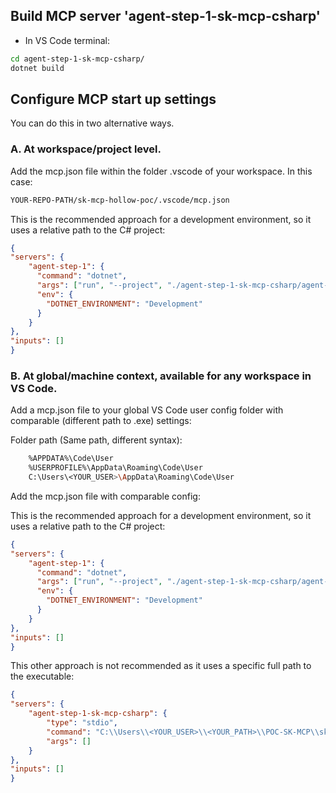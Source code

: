 ## Build MCP server 'agent-step-1-sk-mcp-csharp'

- In VS Code terminal:

```bash
cd agent-step-1-sk-mcp-csharp/
dotnet build
```

## Configure MCP start up settings

You can do this in two alternative ways.

### A. At workspace/project level.

Add the mcp.json file within the folder .vscode of your workspace. In this case:

```bash
YOUR-REPO-PATH/sk-mcp-hollow-poc/.vscode/mcp.json
```

This is the recommended approach for a development environment, so it uses a relative path to the C# project:

```json
{
"servers": {
    "agent-step-1": {
      "command": "dotnet",
      "args": ["run", "--project", "./agent-step-1-sk-mcp-csharp/agent-step-1-sk-mcp-csharp.csproj"],
      "env": {
        "DOTNET_ENVIRONMENT": "Development"
      }
    }
},
"inputs": []
}
```


### B. At global/machine context, available for any workspace in VS Code.

Add a mcp.json file to your global VS Code user config folder with comparable (different path to .exe) settings:

Folder path (Same path, different syntax):

```bash
    %APPDATA%\Code\User
    %USERPROFILE%\AppData\Roaming\Code\User
    C:\Users\<YOUR_USER>\AppData\Roaming\Code\User
```

Add the mcp.json file with comparable config:

This is the recommended approach for a development environment, so it uses a relative path to the C# project:

```json
{
"servers": {
    "agent-step-1": {
      "command": "dotnet",
      "args": ["run", "--project", "./agent-step-1-sk-mcp-csharp/agent-step-1-sk-mcp-csharp.csproj"],
      "env": {
        "DOTNET_ENVIRONMENT": "Development"
      }
    }
},
"inputs": []
}
```

This other approach is not recommended as it uses a specific full path to the executable:

```json
{
"servers": {
    "agent-step-1-sk-mcp-csharp": {
        "type": "stdio",
        "command": "C:\\Users\\<YOUR_USER>\\<YOUR_PATH>\\POC-SK-MCP\\sk-mcp-hollow-poc\\agent-step-1-sk-mcp-csharp\\bin\\Debug\\net9.0\\agent-step-1-sk-mcp-csharp.exe",
        "args": []
    }
},
"inputs": []
}
```



